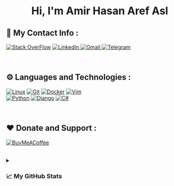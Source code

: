 <!-- <h1 align="center"> Hi, I'm Amir Aref <img src="https://media.giphy.com/media/hvRJCLFzcasrR4ia7z/giphy.gif" width="25px"> </h1>  -->
<h1 align="center"> Hi, I'm Amir Hasan Aref Asl</h1>

<!-------------CONTACT INFO------------>

## 📮 My Contact Info :


[![Stack OverFlow](https://img.shields.io/badge/stack_overflow-393939?style=for-the-badge&logo=stackoverflow)](https://stackoverflow.com/users/15430200/amir-aref)
<a href="https://www.linkedin.com/in/amiraref/" target="blank">
  ![LinkedIn](https://img.shields.io/badge/LINKEDIN-0077B5?style=for-the-badge&logo=linkedin&logoColor=white)
</a>
<a href="mailto:amiraref808@gmail.com" target="blank">
  ![Gmail](https://img.shields.io/badge/GMAIL-FBBC05?style=for-the-badge&logo=gmail)
</a>
<a href="https://t.me/amir_720/" target="blank">
  ![Telegram](https://img.shields.io/badge/TELEGRAM-87d3f8?style=for-the-badge&logo=telegram)
</a>

<!--
[![Twitter](https://img.shields.io/badge/Twitter-1DA1F2?style=for-the-badge&logo=twitter&logoColor=white)](https://twitter.com/)
-->


<br>
<!-------------TOOLS AND LANGUAGES------------>

## ⚙️ Languages and Technologies  :

[![Linux](https://img.shields.io/badge/Linux-ffff5b?style=for-the-badge&logo=Linux&logoColor=black)](#)
[![Git](https://img.shields.io/badge/Git-F05032?style=for-the-badge&logo=Git&logoColor=white)](#)
[![Docker](https://img.shields.io/badge/Docker-2496ED.svg?style=for-the-badge&logo=Docker&logoColor=white)](#)
[![Vim](https://img.shields.io/badge/Vim-darkgreen?style=for-the-badge&logo=vim)](#)
<br>
[![Python](https://img.shields.io/badge/Python-4584b6?style=for-the-badge&logo=python&logoColor=fbcb24)](#)
[![Django](https://img.shields.io/badge/Django-092e20?style=for-the-badge&logo=Django)](#)
[![C#](https://img.shields.io/badge/Csharp-f0f8ff?style=for-the-badge&logo=Csharp&logoColor=682876)](#)
<!--[![js](https://img.shields.io/badge/JS-323330?style=for-the-badge&logo=javascript)](#)-->


<br> 

## ❤️ Donate and Support :  
[![BuyMeACoffee](https://img.shields.io/badge/Buy%20Me%20A%20Coffee-FFDD00.svg?style=for-the-badge&logo=Buy-Me-A-Coffee&logoColor=black)](https://www.buymeacoffee.com/amiraref) 


<br>
<!-------------STATICS------------>
<details>
  <summary><h3>📈 My GitHub Stats</h3></summary>

  <a href="https://github.com/AmirAref">
    <img src="https://github-readme-stats.vercel.app/api/top-langs/?username=amiraref&theme=nightowl&hide_border=true&hide=vim%20script,shell,javascript,css" />
  </a>
  <br>
  <a href="https://github.com/AmirAref">
    <img width="49%" src="https://github-readme-stats.vercel.app/api?username=amiraref&show_icons=true&theme=nightowl&hide_border=true" />
    <img width="49%" src="https://github-readme-streak-stats.herokuapp.com/?user=amiraref&theme=nightowl&hide_border=true" />
  </a>
  
  <!--
  ![stats 1](https://github-readme-stats.vercel.app/api?username=amiraref&show_icons=true&theme=nightowl&hide_border=true)  
  ![stats 2](https://github-readme-streak-stats.herokuapp.com/?user=amiraref&theme=nightowl&hide_border=true)  
  ![top-langs](https://github-readme-stats.vercel.app/api/top-langs/?username=amiraref&theme=nightowl&hide_border=true)
-->

</details>


<!--
[![Amir Aref's github activity graph](https://activity-graph.herokuapp.com/graph?username=amiraref&theme=react-dark	)](https://github.com/amiraref/)
-->
